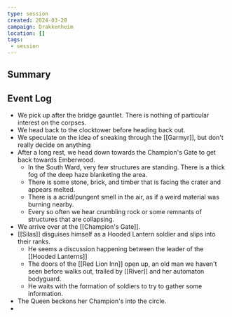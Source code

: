 ```yaml
---
type: session
created: 2024-03-28
campaign: Drakkenheim
location: []
tags:
 - session
---
```



## Summary

## Event Log

- We pick up after the bridge gauntlet. There is nothing of particular interest on the corpses.
- We head back to the clocktower before heading back out.
- We speculate on the idea of sneaking through the [[Garmyr]], but don't really decide on anything
- After a long rest, we head down towards the Champion's Gate to get back towards Emberwood.
	- In the South Ward, very few structures are standing. There is a thick fog of the deep haze blanketing the area.
	- There is some stone, brick, and timber that is facing the crater and appears melted.
	- There is a acrid/pungent smell in the air, as if a weird material was burning nearby.
	- Every so often we hear crumbling rock or some remnants of structures that are collapsing.
- We arrive over at the [[Champion's Gate]].
- [[Silas]] disguises himself as a Hooded Lantern soldier and slips into their ranks.
	- He seems a discussion happening between the leader of the [[Hooded Lanterns]]
	- The doors of the [[Red Lion Inn]] open up, an old man we haven't seen before walks out, trailed by [[River]] and her automaton bodyguard.
	- He waits with the formation of soldiers to try to gather some information.
- The Queen beckons her Champion's into the circle.
- 

